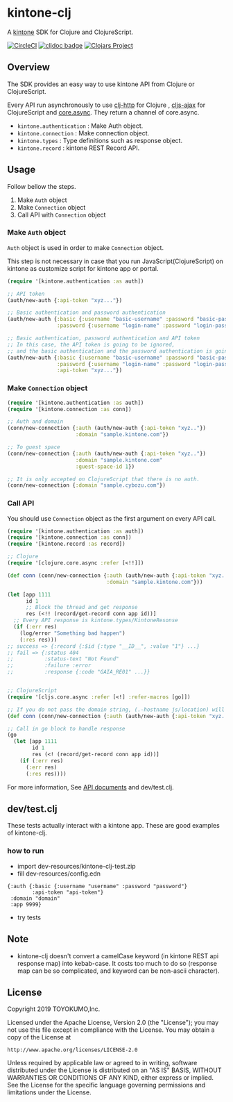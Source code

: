 # kintone-clj

A [kintone](https://www.kintone.com) SDK for Clojure and ClojureScript.

[![CircleCI](https://circleci.com/gh/toyokumo/kintone-clj.svg?style=svg)](https://circleci.com/gh/toyokumo/kintone-clj)
[![cljdoc badge](https://cljdoc.org/badge/toyokumo/kintone-clj)](https://cljdoc.org/d/toyokumo/kintone-clj/CURRENT)
[![Clojars Project](https://img.shields.io/clojars/v/toyokumo/kintone-clj.svg)](https://clojars.org/toyokumo/kintone-clj)

## Overview

The SDK provides an easy way to use kintone API from Clojure or ClojureScript.

Every API run asynchronously to use [clj-http](https://github.com/dakrone/clj-http) for Clojure
, [cljs-ajax](https://github.com/JulianBirch/cljs-ajax) for ClojureScript and
[core.async](https://github.com/clojure/core.async).
They return a channel of core.async.

- `kintone.authentication` : Make Auth object.
- `kintone.connection` : Make connection object.
- `kintone.types` : Type definitions such as response object.
- `kintone.record` : kintone REST Record API.

## Usage

Follow bellow the steps.

1. Make `Auth` object
1. Make `Connection` object
1. Call API with `Connection` object

### Make `Auth` object

`Auth` object is used in order to make `Connection` object.

This step is not necessary in case that you run JavaScript(ClojureScript)
on kintone as customize script for kintone app or portal.

```clojure
(require '[kintone.authentication :as auth])

;; API token
(auth/new-auth {:api-token "xyz..."})

;; Basic authentication and password authentication
(auth/new-auth {:basic {:username "basic-username" :password "basic-password"}
                :password {:username "login-name" :password "login-password"}})

;; Basic authentication, password authentication and API token
;; In this case, the API token is going to be ignored,
;; and the basic authentication and the password authentication is going to be used.
(auth/new-auth {:basic {:username "basic-username" :password "basic-password"}
                :password {:username "login-name" :password "login-password"}
                :api-token "xyz..."})
```

### Make `Connection` object

```clojure
(require '[kintone.authentication :as auth])
(require '[kintone.connection :as conn])

;; Auth and domain
(conn/new-connection {:auth (auth/new-auth {:api-token "xyz.."})
                      :domain "sample.kintone.com"})

;; To guest space
(conn/new-connection {:auth (auth/new-auth {:api-token "xyz.."})
                      :domain "sample.kintone.com"
                      :guest-space-id 1})

;; It is only accepted on ClojureScript that there is no auth.
(conn/new-connection {:domain "sample.cybozu.com"})
```

### Call API

You should use `Connection` object as the first argument on every API call.

```clojure
(require '[kintone.authentication :as auth])
(require '[kintone.connection :as conn])
(require '[kintone.record :as record])

;; Clojure
(require '[clojure.core.async :refer [<!!]])

(def conn (conn/new-connection {:auth (auth/new-auth {:api-token "xyz.."})
                                :domain "sample.kintone.com"}))

(let [app 1111
      id 1
      ;; Block the thread and get response
      res (<!! (record/get-record conn app id))]
  ;; Every API response is kintone.types/KintoneResonse
  (if (:err res)
    (log/error "Something bad happen")
    (:res res)))
;; success => {:record {:$id {:type "__ID__", :value "1"} ...}
;; fail => {:status 404
;;          :status-text "Not Found"
;;          :failure :error
;;          :response {:code "GAIA_RE01" ...}}


;; ClojureScript
(require '[cljs.core.async :refer [<!] :refer-macros [go]])

;; If you do not pass the domain string, (.-hostname js/location) will be used.
(def conn (conn/new-connection {:auth (auth/new-auth {:api-token "xyz.."})}))

;; Call in go block to handle response
(go
  (let [app 1111
        id 1
        res (<! (record/get-record conn app id))]
    (if (:err res)
      (:err res)
      (:res res))))
```

For more information, See [API documents](https://cljdoc.org/d/toyokumo/kintone-clj/CURRENT) and dev/test.clj.

## dev/test.clj
These tests actually interact with a kintone app. These are good examples of kintone-clj.
### how to run
- import dev-resources/kintone-clj-test.zip
- fill dev-resources/config.edn
```edn
{:auth {:basic {:username "username" :password "password"}
        :api-token "api-token"}
 :domain "domain"
 :app 9999}
```
- try tests

## Note
- kintone-clj doesn't convert a camelCase keyword (in kintone REST api response map) into kebab-case.
It costs too much to do so (response map can be so complicated, and keyword can be non-ascii character).

## License

Copyright 2019 TOYOKUMO,Inc.

Licensed under the Apache License, Version 2.0 (the "License");
you may not use this file except in compliance with the License.
You may obtain a copy of the License at

    http://www.apache.org/licenses/LICENSE-2.0

Unless required by applicable law or agreed to in writing, software
distributed under the License is distributed on an "AS IS" BASIS,
WITHOUT WARRANTIES OR CONDITIONS OF ANY KIND, either express or implied.
See the License for the specific language governing permissions and
limitations under the License.
